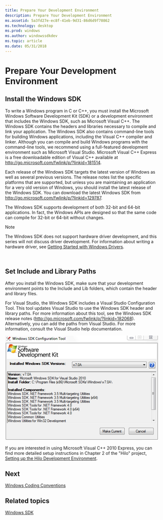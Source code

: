 ```yaml
---
title: Prepare Your Development Environment
description: Prepare Your Development Environment
ms.assetid: 5a3fd27e-ec8f-41eb-9d31-86d6d9f70862
ms.technology: desktop
ms.prod: windows
ms.author: windowssdkdev
ms.topic: article
ms.date: 05/31/2018
---
```


# Prepare Your Development Environment

## Install the Windows SDK

To write a Windows program in C or C++, you must install the Microsoft Windows Software Development Kit (SDK) or a development environment that includes the Windows SDK, such as Microsoft Visual C++. The Windows SDK contains the headers and libraries necessary to compile and link your application. The Windows SDK also contains command-line tools for building Windows applications, including the Visual C++ compiler and linker. Although you can compile and build Windows programs with the command-line tools, we recommend using a full-featured development environment such as Microsoft Visual Studio. Microsoft Visual C++ Express is a free downloadable edition of Visual C++ available at <http://go.microsoft.com/fwlink/p/?linkid=181514>.

Each release of the Windows SDK targets the latest version of Windows as well as several previous versions. The release notes list the specific platforms that are supported, but unless you are maintaining an application for a very old version of Windows, you should install the latest release of the Windows SDK. You can download the latest Windows SDK from <http://go.microsoft.com/fwlink/p/?linkid=129787>.

The Windows SDK supports development of both 32-bit and 64-bit applications. In fact, the Windows APIs are designed so that the same code can compile for 32-bit or 64-bit without changes.

> [!Note]  
> The Windows SDK does not support hardware driver development, and this series will not discuss driver development. For information about writing a hardware driver, see [Getting Started with Windows Drivers](http://go.microsoft.com/fwlink/p/?linkid=181442).

 

## Set Include and Library Paths

After you install the Windows SDK, make sure that your development environment points to the Include and Lib folders, which contain the header and library files.

For Visual Studio, the Windows SDK includes a Visual Studio Configuration Tool. This tool updates Visual Studio to use the Windows SDK header and library paths. For more information about this tool, see the Windows SDK release notes (<http://go.microsoft.com/fwlink/p/?linkid=182068>). Alternatively, you can add the paths from Visual Studio. For more information, consult the Visual Studio help documentation.

![a screen shot of the visual studio configuration tool](images/vsregtool.png)

If you are interested in using Microsoft Visual C++ 2010 Express, you can find more detailed setup instructions in Chapter 2 of the "Hilo" project, [Setting up the Hilo Development Environment]( http://go.microsoft.com/fwlink/p/?linkid=195538).

## Next

[Windows Coding Conventions](windows-coding-conventions.md)

## Related topics

<dl> <dt>

[Windows SDK](http://go.microsoft.com/fwlink/p/?linkid=129787)
</dt> </dl>

 

 




